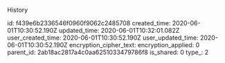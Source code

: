 History

id: f439e6b2336546f0960f9062c2485708
created_time: 2020-06-01T10:30:52.190Z
updated_time: 2020-06-01T10:32:01.082Z
user_created_time: 2020-06-01T10:30:52.190Z
user_updated_time: 2020-06-01T10:30:52.190Z
encryption_cipher_text: 
encryption_applied: 0
parent_id: 2ab18ac2817a4c0aa6251033479786f8
is_shared: 0
type_: 2